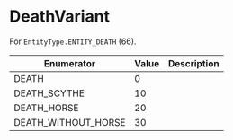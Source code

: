 # DeathVariant

For `EntityType.ENTITY_DEATH` (66). 

| Enumerator | Value | Description |
| - | - | - |
| DEATH | 0 |  |
| DEATH_SCYTHE | 10 |  |
| DEATH_HORSE | 20 |  |
| DEATH_WITHOUT_HORSE | 30 |  |
